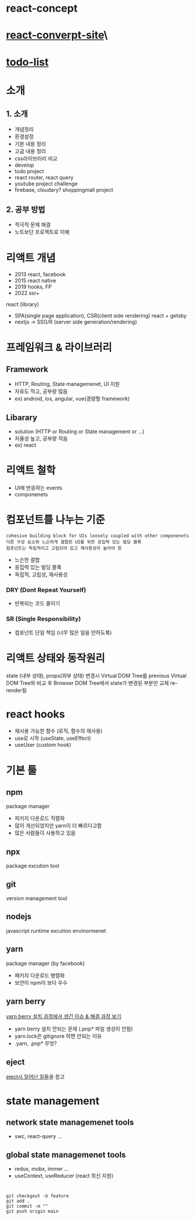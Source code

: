 # react-concept

# [react-converpt-site](https://main--react-concepts-pp.netlify.app/)\

# [todo-list]()

# 소개

## 1. 소개

- 개념정리
- 환경설정
- 기본 내용 정리
- 고급 내용 정리
- css라이브러리 비교
- develop
- todo project
- react router, react query
- youtube project challenge
- firebase, cloudary? shoppingmall project

## 2. 공부 방법

- 적극적 문제 해결
- 노트보단 프로젝트로 이해

# 리액트 개념

- 2013 react, facebook
- 2015 react native
- 2019 hooks, FP
- 2022 ssr+

react (library)

- SPA(single page application), CSR(client side rendering)
  react + getsby
- nextjs -> SSG/R (server side generation/rendering)

# 프레임워크 & 라이브러리

## Framework

- HTTP, Routing, State managemenet, UI 지원
- 자유도 적고, 공부량 많음
- ex) android, ios, angular, vue(경량형 framework)

## Libarary

- solution (HTTP or Routing or State management or ...)
- 자율성 높고, 공부량 작음
- ex) react

# 리액트 철학

- UI에 반응하는 events
- componenets

# 컴포넌트를 나누는 기준

```
cohesive building block for UIs loosely coupled with other componenets
다른 구성 요소와 느슨하게 결합된 UI를 위한 응집력 있는 빌딩 블록
컴포넌트는 독립적이고 고립되어 있고 재사용성이 높아야 함
```

- 느슨한 결합
- 응집력 있는 빌딩 블록
- 독립적, 고립성, 재사용성

### DRY (Dont Repeat Yourself)

- 반복되는 코드 줄이기

### SR (Single Responsibility)

- 컴포넌트 단일 책임 (너무 많은 일을 안하도록)

# 리액트 상태와 동작원리

state (내부 상태), props(외부 상태) 변경시
Virtual DOM Tree를 previous Virtual DOM Tree와 비교 후 Browser DOM Tree에서 state가 변경된 부분만 교체 re-render됨

# react hooks

- 재사용 가능한 함수 (로직, 함수의 재사용)
- use로 시작 (useState, useEffect)
- useUser (custom hook)

# 기본 툴

## npm

package manager

- 피키지 다운로드 직렬화
- 많이 개선되었지만 yarn이 더 빠르다고함
- 많은 사람들이 사용하고 있음

## npx

package excution tool

## git

version management tool

## nodejs

javascript runtime excution envinormenet

## yarn

package manager (by facebook)

- 패키지 다운로드 병렬화
- 보안이 npm이 보다 우수

## yarn berry

[yarn berry 설치 과정에서 생긴 이슈 & 해결 과정 보기](https://www.notion.so/yarn-berry-c5d443ed5b274d3d9bf70381922300ec)

- yarn berry 설치 안되는 문제 (.pnp\* 파일 생성이 안됨)
- yarn.lock은 gitignore 하면 안되는 이유
- .yarn, .pnp\* 무엇?

## eject

[eject시 일어난 일들](https://github.com/peacepiece7/react-concept/tree/main/eject)을 참고

# state management

## network state managemenet tools

- swc, react-query ...

## global state managemenet tools

- redux, mobx, immer ...
- useContext, useReducer (react 최신 지원)

#

```
git checkgout -b feature
git add .
git commit -m ""
git push origin main
```
